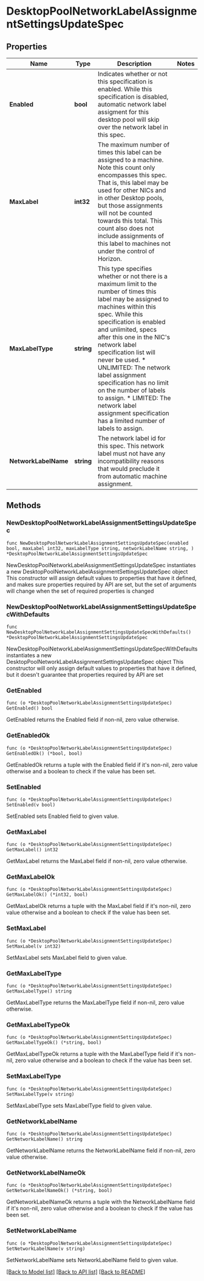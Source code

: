 # DesktopPoolNetworkLabelAssignmentSettingsUpdateSpec

## Properties

Name | Type | Description | Notes
------------ | ------------- | ------------- | -------------
**Enabled** | **bool** | Indicates whether or not this specification is enabled. While this specification is disabled, automatic network label assigment for this desktop pool will skip over the network label in this spec. | 
**MaxLabel** | **int32** | The maximum number of times this label can be assigned to a machine. Note this count only encompasses this spec. That is, this label may be used for other NICs and in other Desktop pools, but those assignments will not be counted towards this total. This count also does not include assignments of this label to machines not under the control of Horizon. | 
**MaxLabelType** | **string** | This type specifies whether or not there is a maximum limit to the number of times this label may be assigned to machines within this spec. While this specification is enabled and unlimited, specs after this one in the NIC&#39;s network label specification list will never be used. * UNLIMITED: The network label assignment specification has no limit on the number of labels to assign. * LIMITED: The network label assignment specification has a limited number of labels to assign. | 
**NetworkLabelName** | **string** | The network label id for this spec. This network label must not have any incompatibility reasons that would preclude it from automatic machine assignment. | 

## Methods

### NewDesktopPoolNetworkLabelAssignmentSettingsUpdateSpec

`func NewDesktopPoolNetworkLabelAssignmentSettingsUpdateSpec(enabled bool, maxLabel int32, maxLabelType string, networkLabelName string, ) *DesktopPoolNetworkLabelAssignmentSettingsUpdateSpec`

NewDesktopPoolNetworkLabelAssignmentSettingsUpdateSpec instantiates a new DesktopPoolNetworkLabelAssignmentSettingsUpdateSpec object
This constructor will assign default values to properties that have it defined,
and makes sure properties required by API are set, but the set of arguments
will change when the set of required properties is changed

### NewDesktopPoolNetworkLabelAssignmentSettingsUpdateSpecWithDefaults

`func NewDesktopPoolNetworkLabelAssignmentSettingsUpdateSpecWithDefaults() *DesktopPoolNetworkLabelAssignmentSettingsUpdateSpec`

NewDesktopPoolNetworkLabelAssignmentSettingsUpdateSpecWithDefaults instantiates a new DesktopPoolNetworkLabelAssignmentSettingsUpdateSpec object
This constructor will only assign default values to properties that have it defined,
but it doesn't guarantee that properties required by API are set

### GetEnabled

`func (o *DesktopPoolNetworkLabelAssignmentSettingsUpdateSpec) GetEnabled() bool`

GetEnabled returns the Enabled field if non-nil, zero value otherwise.

### GetEnabledOk

`func (o *DesktopPoolNetworkLabelAssignmentSettingsUpdateSpec) GetEnabledOk() (*bool, bool)`

GetEnabledOk returns a tuple with the Enabled field if it's non-nil, zero value otherwise
and a boolean to check if the value has been set.

### SetEnabled

`func (o *DesktopPoolNetworkLabelAssignmentSettingsUpdateSpec) SetEnabled(v bool)`

SetEnabled sets Enabled field to given value.


### GetMaxLabel

`func (o *DesktopPoolNetworkLabelAssignmentSettingsUpdateSpec) GetMaxLabel() int32`

GetMaxLabel returns the MaxLabel field if non-nil, zero value otherwise.

### GetMaxLabelOk

`func (o *DesktopPoolNetworkLabelAssignmentSettingsUpdateSpec) GetMaxLabelOk() (*int32, bool)`

GetMaxLabelOk returns a tuple with the MaxLabel field if it's non-nil, zero value otherwise
and a boolean to check if the value has been set.

### SetMaxLabel

`func (o *DesktopPoolNetworkLabelAssignmentSettingsUpdateSpec) SetMaxLabel(v int32)`

SetMaxLabel sets MaxLabel field to given value.


### GetMaxLabelType

`func (o *DesktopPoolNetworkLabelAssignmentSettingsUpdateSpec) GetMaxLabelType() string`

GetMaxLabelType returns the MaxLabelType field if non-nil, zero value otherwise.

### GetMaxLabelTypeOk

`func (o *DesktopPoolNetworkLabelAssignmentSettingsUpdateSpec) GetMaxLabelTypeOk() (*string, bool)`

GetMaxLabelTypeOk returns a tuple with the MaxLabelType field if it's non-nil, zero value otherwise
and a boolean to check if the value has been set.

### SetMaxLabelType

`func (o *DesktopPoolNetworkLabelAssignmentSettingsUpdateSpec) SetMaxLabelType(v string)`

SetMaxLabelType sets MaxLabelType field to given value.


### GetNetworkLabelName

`func (o *DesktopPoolNetworkLabelAssignmentSettingsUpdateSpec) GetNetworkLabelName() string`

GetNetworkLabelName returns the NetworkLabelName field if non-nil, zero value otherwise.

### GetNetworkLabelNameOk

`func (o *DesktopPoolNetworkLabelAssignmentSettingsUpdateSpec) GetNetworkLabelNameOk() (*string, bool)`

GetNetworkLabelNameOk returns a tuple with the NetworkLabelName field if it's non-nil, zero value otherwise
and a boolean to check if the value has been set.

### SetNetworkLabelName

`func (o *DesktopPoolNetworkLabelAssignmentSettingsUpdateSpec) SetNetworkLabelName(v string)`

SetNetworkLabelName sets NetworkLabelName field to given value.



[[Back to Model list]](../README.md#documentation-for-models) [[Back to API list]](../README.md#documentation-for-api-endpoints) [[Back to README]](../README.md)


